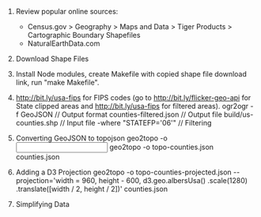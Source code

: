 1. Review popular online sources:
    - Census.gov > Geography > Maps and Data > Tiger Products > Cartographic Boundary Shapefiles
    - NaturalEarthData.com
2. Download Shape Files
3. Install Node modules, create Makefile with copied shape file download link, run "make Makefile".
4. http://bit.ly/usa-fips for FIPS codes (go to http://bit.ly/flicker-geo-api for State clipped areas and http://bit.ly/usa-fips for filtered areas).
    ogr2ogr
        -f GeoJSON // Output format
        counties-filtered.json // Output file
        build/us-counties.shp // Input file
        -where "STATEFP='06'" // Filtering

5. Converting GeoJSON to topojson
    geo2topo -o <output file> <input file>
        geo2topo -o topo-counties.json counties.json

6. Adding a D3 Projection
    geo2topo -o topo-counties-projected.json --projection='width = 960, height - 600, d3.geo.albersUsa() .scale(1280) .translate([width / 2, height / 2])' counties.json

7. Simplifying Data
    